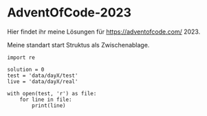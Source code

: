 # AdventOfCode-2023

Hier findet ihr meine Lösungen für https://adventofcode.com/ 2023.


Meine standart start Struktus als Zwischenablage.
```
import re

solution = 0
test = 'data/dayX/test'
live = 'data/dayX/real'

with open(test, 'r') as file:
    for line in file:
        print(line)
```